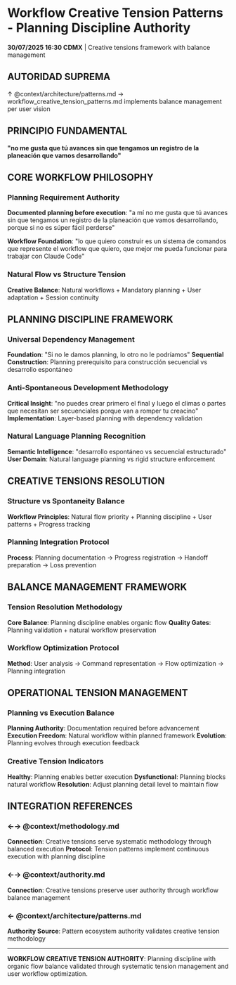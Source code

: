 # Workflow Creative Tension Patterns - Planning Discipline Authority

**30/07/2025 16:30 CDMX** | Creative tensions framework with balance management

## AUTORIDAD SUPREMA
↑ @context/architecture/patterns.md → workflow_creative_tension_patterns.md implements balance management per user vision

## PRINCIPIO FUNDAMENTAL
**"no me gusta que tú avances sin que tengamos un registro de la planeación que vamos desarrollando"**

## CORE WORKFLOW PHILOSOPHY

### Planning Requirement Authority
**Documented planning before execution**: "a mí no me gusta que tú avances sin que tengamos un registro de la planeación que vamos desarrollando, porque si no es súper fácil perderse"

**Workflow Foundation**: "lo que quiero construir es un sistema de comandos que represente el workflow que quiero, que mejor me pueda funcionar para trabajar con Claude Code"

### Natural Flow vs Structure Tension
**Creative Balance**: Natural workflows + Mandatory planning + User adaptation + Session continuity

## PLANNING DISCIPLINE FRAMEWORK

### Universal Dependency Management
**Foundation**: "Si no le damos planning, lo otro no le podríamos"
**Sequential Construction**: Planning prerequisito para construcción secuencial vs desarrollo espontáneo

### Anti-Spontaneous Development Methodology
**Critical Insight**: "no puedes crear primero el final y luego el climas o partes que necesitan ser secuenciales porque van a romper tu creacino"
**Implementation**: Layer-based planning with dependency validation

### Natural Language Planning Recognition
**Semantic Intelligence**: "desarrollo espontáneo vs secuencial estructurado"
**User Domain**: Natural language planning vs rigid structure enforcement

## CREATIVE TENSIONS RESOLUTION

### Structure vs Spontaneity Balance
**Workflow Principles**: Natural flow priority + Planning discipline + User patterns + Progress tracking

### Planning Integration Protocol
**Process**: Planning documentation → Progress registration → Handoff preparation → Loss prevention

## BALANCE MANAGEMENT FRAMEWORK

### Tension Resolution Methodology
**Core Balance**: Planning discipline enables organic flow
**Quality Gates**: Planning validation + natural workflow preservation

### Workflow Optimization Protocol
**Method**: User analysis → Command representation → Flow optimization → Planning integration

## OPERATIONAL TENSION MANAGEMENT

### Planning vs Execution Balance
**Planning Authority**: Documentation required before advancement
**Execution Freedom**: Natural workflow within planned framework
**Evolution**: Planning evolves through execution feedback

### Creative Tension Indicators
**Healthy**: Planning enables better execution
**Dysfunctional**: Planning blocks natural workflow
**Resolution**: Adjust planning detail level to maintain flow

## INTEGRATION REFERENCES

### ←→ @context/methodology.md
**Connection**: Creative tensions serve systematic methodology through balanced execution
**Protocol**: Tension patterns implement continuous execution with planning discipline

### ←→ @context/authority.md
**Connection**: Creative tensions preserve user authority through workflow balance management

### ← @context/architecture/patterns.md
**Authority Source**: Pattern ecosystem authority validates creative tension methodology

---

**WORKFLOW CREATIVE TENSION AUTHORITY**: Planning discipline with organic flow balance validated through systematic tension management and user workflow optimization.